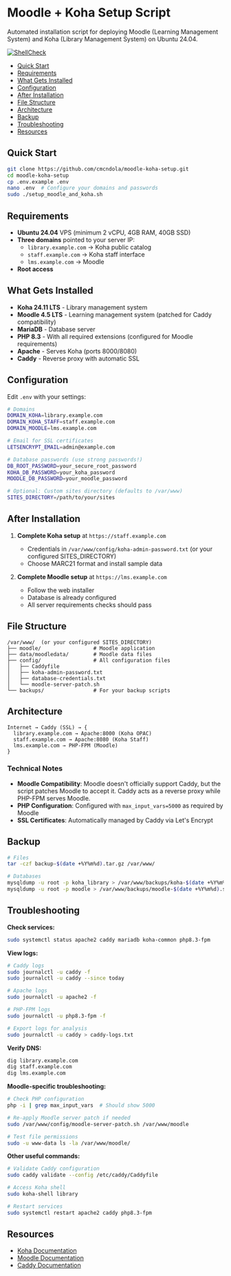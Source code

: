 # Moodle + Koha Setup Script

Automated installation script for deploying Moodle (Learning Management System) and Koha (Library Management System) on Ubuntu 24.04.

[![ShellCheck](https://github.com/cmcndola/moodle-koha-setup/actions/workflows/main.yml/badge.svg)](https://github.com/cmcndola/moodle-koha-setup/actions/workflows/main.yml)

<!-- START doctoc generated TOC please keep comment here to allow auto update -->
<!-- DON'T EDIT THIS SECTION, INSTEAD RE-RUN doctoc TO UPDATE -->

- [Quick Start](#quick-start)
- [Requirements](#requirements)
- [What Gets Installed](#what-gets-installed)
- [Configuration](#configuration)
- [After Installation](#after-installation)
- [File Structure](#file-structure)
- [Architecture](#architecture)
- [Backup](#backup)
- [Troubleshooting](#troubleshooting)
- [Resources](#resources)

<!-- END doctoc generated TOC please keep comment here to allow auto update -->

## Quick Start

```bash
git clone https://github.com/cmcndola/moodle-koha-setup.git
cd moodle-koha-setup
cp .env.example .env
nano .env  # Configure your domains and passwords
sudo ./setup_moodle_and_koha.sh
```

## Requirements

- **Ubuntu 24.04** VPS (minimum 2 vCPU, 4GB RAM, 40GB SSD)
- **Three domains** pointed to your server IP:
  - `library.example.com` → Koha public catalog
  - `staff.example.com` → Koha staff interface
  - `lms.example.com` → Moodle
- **Root access**

## What Gets Installed

- **Koha 24.11 LTS** - Library management system
- **Moodle 4.5 LTS** - Learning management system (patched for Caddy compatibility)
- **MariaDB** - Database server
- **PHP 8.3** - With all required extensions (configured for Moodle requirements)
- **Apache** - Serves Koha (ports 8000/8080)
- **Caddy** - Reverse proxy with automatic SSL

## Configuration

Edit `.env` with your settings:

```bash
# Domains
DOMAIN_KOHA=library.example.com
DOMAIN_KOHA_STAFF=staff.example.com
DOMAIN_MOODLE=lms.example.com

# Email for SSL certificates
LETSENCRYPT_EMAIL=admin@example.com

# Database passwords (use strong passwords!)
DB_ROOT_PASSWORD=your_secure_root_password
KOHA_DB_PASSWORD=your_koha_password
MOODLE_DB_PASSWORD=your_moodle_password

# Optional: Custom sites directory (defaults to /var/www)
SITES_DIRECTORY=/path/to/your/sites
```

## After Installation

1. **Complete Koha setup** at `https://staff.example.com`

   - Credentials in `/var/www/config/koha-admin-password.txt` (or your configured SITES_DIRECTORY)
   - Choose MARC21 format and install sample data

2. **Complete Moodle setup** at `https://lms.example.com`
   - Follow the web installer
   - Database is already configured
   - All server requirements checks should pass

## File Structure

```
/var/www/  (or your configured SITES_DIRECTORY)
├── moodle/                 # Moodle application
├── data/moodledata/        # Moodle data files
├── config/                 # All configuration files
│   ├── Caddyfile
│   ├── koha-admin-password.txt
│   ├── database-credentials.txt
│   └── moodle-server-patch.sh
└── backups/                # For your backup scripts
```

## Architecture

```
Internet → Caddy (SSL) → {
  library.example.com → Apache:8000 (Koha OPAC)
  staff.example.com → Apache:8080 (Koha Staff)
  lms.example.com → PHP-FPM (Moodle)
}
```

### Technical Notes

- **Moodle Compatibility**: Moodle doesn't officially support Caddy, but the script patches Moodle to accept it. Caddy acts as a reverse proxy while PHP-FPM serves Moodle.
- **PHP Configuration**: Configured with `max_input_vars=5000` as required by Moodle
- **SSL Certificates**: Automatically managed by Caddy via Let's Encrypt

## Backup

```bash
# Files
tar -czf backup-$(date +%Y%m%d).tar.gz /var/www/

# Databases
mysqldump -u root -p koha_library > /var/www/backups/koha-$(date +%Y%m%d).sql
mysqldump -u root -p moodle > /var/www/backups/moodle-$(date +%Y%m%d).sql
```

## Troubleshooting

**Check services:**

```bash
sudo systemctl status apache2 caddy mariadb koha-common php8.3-fpm
```

**View logs:**

```bash
# Caddy logs
sudo journalctl -u caddy -f
sudo journalctl -u caddy --since today

# Apache logs
sudo journalctl -u apache2 -f

# PHP-FPM logs
sudo journalctl -u php8.3-fpm -f

# Export logs for analysis
sudo journalctl -u caddy > caddy-logs.txt
```

**Verify DNS:**

```bash
dig library.example.com
dig staff.example.com
dig lms.example.com
```

**Moodle-specific troubleshooting:**

```bash
# Check PHP configuration
php -i | grep max_input_vars  # Should show 5000

# Re-apply Moodle server patch if needed
sudo /var/www/config/moodle-server-patch.sh /var/www/moodle

# Test file permissions
sudo -u www-data ls -la /var/www/moodle/
```

**Other useful commands:**

```bash
# Validate Caddy configuration
sudo caddy validate --config /etc/caddy/Caddyfile

# Access Koha shell
sudo koha-shell library

# Restart services
sudo systemctl restart apache2 caddy php8.3-fpm
```

## Resources

- [Koha Documentation](https://koha-community.org/documentation/)
- [Moodle Documentation](https://docs.moodle.org/)
- [Caddy Documentation](https://caddyserver.com/docs/)
